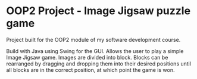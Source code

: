 # OOP2 Project - Image Jigsaw puzzle game

Project built for the OOP2 module of my software development course.

Build with Java using Swing for the GUI. Allows the user to play a simple Image Jigsaw game. Images are divided into block. Blocks can be rearranged by dragging and dropping them into their desired positions until all blocks are in the correct position, at which point the game is won.
